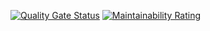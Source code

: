 [![Quality Gate Status](https://sonarcloud.io/api/project_badges/measure?project=quebus-project&metric=alert_status)](https://sonarcloud.io/dashboard?id=quebus-project) [![Maintainability Rating](https://sonarcloud.io/api/project_badges/measure?project=quebus-project&metric=sqale_rating)](https://sonarcloud.io/dashboard?id=quebus-project)

